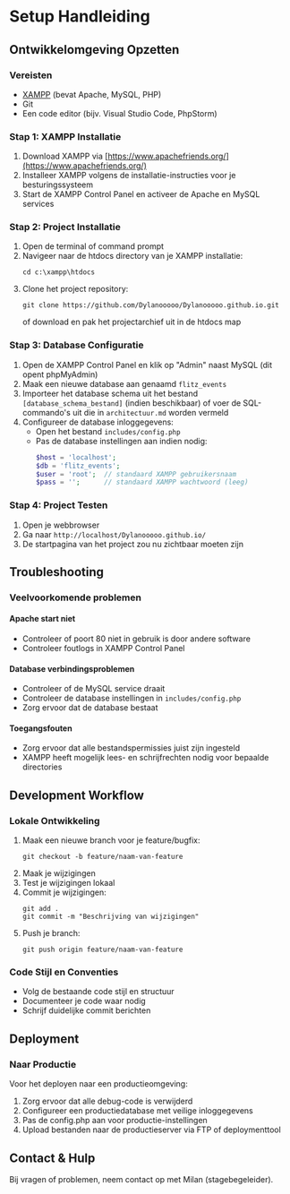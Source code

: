 # Setup Handleiding

## Ontwikkelomgeving Opzetten

### Vereisten
- [XAMPP](https://www.apachefriends.org/) (bevat Apache, MySQL, PHP)
- Git
- Een code editor (bijv. Visual Studio Code, PhpStorm)

### Stap 1: XAMPP Installatie
1. Download XAMPP via [https://www.apachefriends.org/](https://www.apachefriends.org/)
2. Installeer XAMPP volgens de installatie-instructies voor je besturingssysteem
3. Start de XAMPP Control Panel en activeer de Apache en MySQL services

### Stap 2: Project Installatie
1. Open de terminal of command prompt
2. Navigeer naar de htdocs directory van je XAMPP installatie:
   ```
   cd c:\xampp\htdocs
   ```
3. Clone het project repository:
   ```
   git clone https://github.com/Dylanooooo/Dylanooooo.github.io.git
   ```
   of download en pak het projectarchief uit in de htdocs map

### Stap 3: Database Configuratie
1. Open de XAMPP Control Panel en klik op "Admin" naast MySQL (dit opent phpMyAdmin)
2. Maak een nieuwe database aan genaamd `flitz_events`
3. Importeer het database schema uit het bestand `[database_schema_bestand]` (indien beschikbaar)
   of voer de SQL-commando's uit die in `architectuur.md` worden vermeld
4. Configureer de database inloggegevens:
   - Open het bestand `includes/config.php`
   - Pas de database instellingen aan indien nodig:
     ```php
     $host = 'localhost';
     $db = 'flitz_events';
     $user = 'root';  // standaard XAMPP gebruikersnaam
     $pass = '';      // standaard XAMPP wachtwoord (leeg)
     ```

### Stap 4: Project Testen
1. Open je webbrowser
2. Ga naar `http://localhost/Dylanooooo.github.io/`
3. De startpagina van het project zou nu zichtbaar moeten zijn

## Troubleshooting

### Veelvoorkomende problemen

#### Apache start niet
- Controleer of poort 80 niet in gebruik is door andere software
- Controleer foutlogs in XAMPP Control Panel

#### Database verbindingsproblemen
- Controleer of de MySQL service draait
- Controleer de database instellingen in `includes/config.php`
- Zorg ervoor dat de database bestaat

#### Toegangsfouten
- Zorg ervoor dat alle bestandspermissies juist zijn ingesteld
- XAMPP heeft mogelijk lees- en schrijfrechten nodig voor bepaalde directories

## Development Workflow

### Lokale Ontwikkeling
1. Maak een nieuwe branch voor je feature/bugfix:
   ```
   git checkout -b feature/naam-van-feature
   ```
2. Maak je wijzigingen
3. Test je wijzigingen lokaal
4. Commit je wijzigingen:
   ```
   git add .
   git commit -m "Beschrijving van wijzigingen"
   ```
5. Push je branch:
   ```
   git push origin feature/naam-van-feature
   ```

### Code Stijl en Conventies
- Volg de bestaande code stijl en structuur
- Documenteer je code waar nodig
- Schrijf duidelijke commit berichten

## Deployment

### Naar Productie
Voor het deployen naar een productieomgeving:
1. Zorg ervoor dat alle debug-code is verwijderd
2. Configureer een productiedatabase met veilige inloggegevens
3. Pas de config.php aan voor productie-instellingen
4. Upload bestanden naar de productieserver via FTP of deploymenttool

## Contact & Hulp
Bij vragen of problemen, neem contact op met Milan (stagebegeleider).